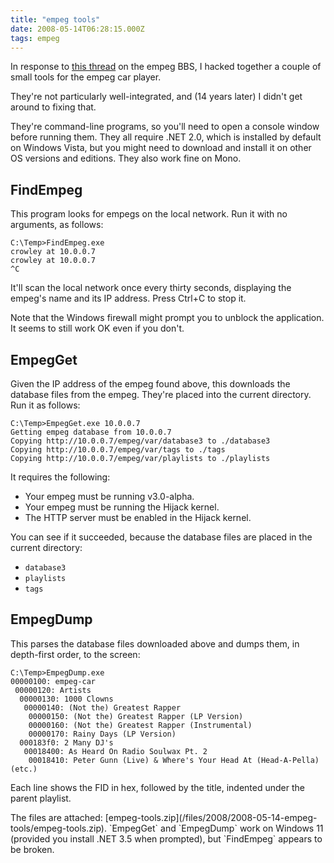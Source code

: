 ```yaml
---
title: "empeg tools"
date: 2008-05-14T06:28:15.000Z
tags: empeg
---
```

In response to [this thread](http://empegbbs.com/ubbthreads.php/ubb/showflat/Number/306574) on the empeg BBS, I hacked together a couple of small tools for the empeg car player.

They're not particularly well-integrated, and (14 years later) I didn't get around to fixing that.

They're command-line programs, so you'll need to open a console window before running them. They all require .NET 2.0, which is installed by default on Windows Vista, but you might need to download and install it on other OS versions and editions. They also work fine on Mono.

## FindEmpeg

This program looks for empegs on the local network. Run it with no arguments, as follows:

```
C:\Temp>FindEmpeg.exe
crowley at 10.0.0.7
crowley at 10.0.0.7
^C
```

It'll scan the local network once every thirty seconds, displaying the empeg's name and its IP address. Press Ctrl+C to stop it.

Note that the Windows firewall might prompt you to unblock the application. It seems to still work OK even if you don't.

## EmpegGet

Given the IP address of the empeg found above, this downloads the database files from the empeg. They're placed into the current directory. Run it as follows:

```
C:\Temp>EmpegGet.exe 10.0.0.7
Getting empeg database from 10.0.0.7
Copying http://10.0.0.7/empeg/var/database3 to ./database3
Copying http://10.0.0.7/empeg/var/tags to ./tags
Copying http://10.0.0.7/empeg/var/playlists to ./playlists
```

It requires the following:

*   Your empeg must be running v3.0-alpha.
*   Your empeg must be running the Hijack kernel.
*   The HTTP server must be enabled in the Hijack kernel.

You can see if it succeeded, because the database files are placed in the current directory:

*   `database3`
*   `playlists`
*   `tags`

## EmpegDump

This parses the database files downloaded above and dumps them, in depth-first order, to the screen:

```
C:\Temp>EmpegDump.exe
00000100: empeg-car
 00000120: Artists
  00000130: 1000 Clowns
   00000140: (Not the) Greatest Rapper
    00000150: (Not the) Greatest Rapper (LP Version)
    00000160: (Not the) Greatest Rapper (Instrumental)
    00000170: Rainy Days (LP Version)
  000183f0: 2 Many DJ's
   00018400: As Heard On Radio Soulwax Pt. 2
    00018410: Peter Gunn (Live) & Where's Your Head At (Head-A-Pella)
(etc.)
```

Each line shows the FID in hex, followed by the title, indented under the parent playlist.

<div class="callout callout-dark" markdown="span">
The files are attached: [empeg-tools.zip](/files/2008/2008-05-14-empeg-tools/empeg-tools.zip). `EmpegGet` and `EmpegDump` work on Windows 11 (provided you install .NET 3.5 when prompted), but `FindEmpeg` appears to be broken.
</div>

